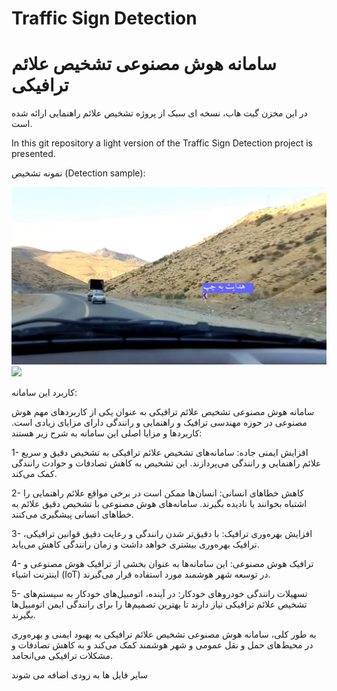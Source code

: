 # Traffic Sign Detection 

# سامانه هوش مصنوعی تشخیص علائم ترافیکی

در این مخزن گیت هاب، نسخه ای سبک از پروژه تشخیص علائم راهنمایی ارائه شده است.

In this git repository a light version of the Traffic Sign Detection project is presented.

نمونه تشخیص (Detection sample):


<img src='./files/prediciton.jpg'/>

<img src='./files/output.gif'/>


<br/>

کاربرد این سامانه:

سامانه هوش مصنوعی تشخیص علائم ترافیکی به عنوان یکی از کاربردهای مهم هوش مصنوعی در حوزه مهندسی ترافیک و راهنمایی و رانندگی دارای مزایای زیادی است. کاربردها و مزایا اصلی این سامانه به شرح زیر هستند:

1- افزایش ایمنی جاده: سامانه‌های تشخیص علائم ترافیکی به تشخیص دقیق و سریع علائم راهنمایی و رانندگی می‌پردازند. این تشخیص به کاهش تصادفات و حوادث رانندگی کمک می‌کند.

2- کاهش خطاهای انسانی: انسان‌ها ممکن است در برخی مواقع علائم راهنمایی را اشتباه بخوانند یا نادیده بگیرند. سامانه‌های هوش مصنوعی با تشخیص دقیق علائم به خطاهای انسانی پیشگیری می‌کنند.

3- افزایش بهره‌وری ترافیک: با دقیق‌تر شدن رانندگی و رعایت دقیق قوانین ترافیکی، ترافیک بهره‌وری بیشتری خواهد داشت و زمان رانندگی کاهش می‌یابد.

4- ترافیک هوش مصنوعی: این سامانه‌ها به عنوان بخشی از ترافیک هوش مصنوعی و اینترنت اشیاء (IoT) در توسعه شهر هوشمند مورد استفاده قرار می‌گیرند.

5- تسهیلات رانندگی خودروهای خودکار: در آینده، اتومبیل‌های خودکار به سیستم‌های تشخیص علائم ترافیکی نیاز دارند تا بهترین تصمیم‌ها را برای رانندگی ایمن اتومبیل‌ها بگیرند.

به طور کلی، سامانه هوش مصنوعی تشخیص علائم ترافیکی به بهبود ایمنی و بهره‌وری در محیط‌های حمل و نقل عمومی و شهر هوشمند کمک می‌کند و به کاهش تصادفات و مشکلات ترافیکی می‌انجامد.


سایر فایل ها به زودی اضافه می شوند


